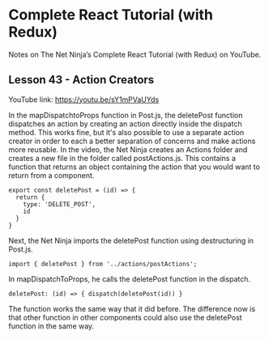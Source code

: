 # Complete React Tutorial (with Redux)

Notes on The Net Ninja’s Complete React Tutorial (with Redux) on YouTube.

## Lesson 43 - Action Creators

YouTube link: https://youtu.be/sY1mPVaUYds

In the mapDispatchtoProps function in Post.js, the deletePost function dispatches an action by creating an action directly inside the dispatch method. This works fine, but it's also possible to use a separate action creator in order to each a better separation of concerns and make actions more reusable. In the video, the Net Ninja creates an Actions folder and creates a new file in the folder called postActions.js. This contains a function that returns an object containing the action that you would want to return from a component.

```
export const deletePost = (id) => {
  return {
    type: 'DELETE_POST',
    id
  }
}
```

Next, the Net Ninja imports the deletePost function using destructuring in Post.js. 

`import { deletePost } from '../actions/postActions';`

In mapDispatchToProps, he calls the deletePost function in the dispatch.

`deletePost: (id) => { dispatch(deletePost(id)) }`

The function works the same way that it did before. The difference now is that other function in other components could also use the deletePost function in the same way.